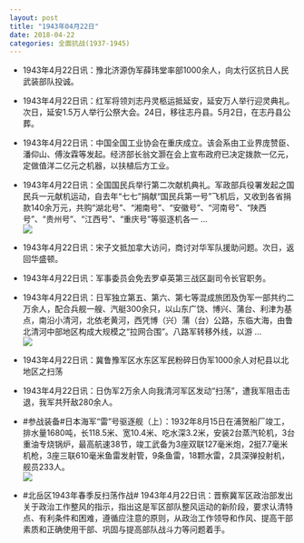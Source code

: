 ```yaml
---
layout: post
title: "1943年04月22日"
date: 2018-04-22
categories: 全面抗战(1937-1945)
---
```


<meta name="referrer" content="no-referrer" />

- 1943年4月22日讯：豫北济源伪军薛玮堂率部1000余人，向太行区抗日人民武装部队投诚。 

- 1943年4月22日讯：红军将领刘志丹灵柩运抵延安，延安万人举行迎灵典礼。次日，延安1.5万人举行公祭大会。24日，移往志丹县。5月2日，在志丹县公葬。 

- 1943年4月22日讯：中国全国工业协会在重庆成立。该会系由工业界庞赞臣、潘仰山、傅汝霖等发起。经济部长翁文灏在会上宣布政府已决定拨款一亿元，定做值洋二亿元之机器，以扶植后方工业。 

- 1943年4月22日讯：全国国民兵举行第二次献机典礼。军政部兵役署发起之国民兵一元献机运动，自去年“七七”捐献“国民兵第一号”飞机后，又收到各省捐款140余万元，共购“湖北号”、“湘南号”、“安徽号”、“河南号”、“陕西号”、“贵州号”、“江西号”、“重庆号”等驱逐机各一 ... <br/><img src="https://wx2.sinaimg.cn/large/aca367d8ly1fqlop7l7z9j20c80bxdfy.jpg" />

- 1943年4月22日讯：宋子文抵加拿大访问，商讨对华军队援助问题。次日，返回华盛顿。 

- 1943年4月22日讯：军事委员会免去罗卓英第三战区副司令长官职务。 

- 1943年4月22日讯：日军独立第五、第六、第七等混成旅团及伪军一部共约二万余人，配合兵舰一艘、汽艇300余只，以山东广饶、博兴、蒲台、利津为基点，南沿小清河，北依老黄河，西凭博（兴）蒲（台）公路，东临大海，由鲁北清河中部地区构成大规模之“拉网合围”。八路军转移外线，以游 ... <br/><img src="https://wx4.sinaimg.cn/large/aca367d8ly1fqld50jil2j20c809zq30.jpg" />

- 1943年4月22日讯：冀鲁豫军区水东区军民粉碎日伪军1000余人对杞县以北地区之扫荡 

- 1943年4月22日讯：日伪军2万余人向我清河军区发动“扫荡”，遭我军阻击击退，我军共歼敌280余人。 

- #参战装备#日本海军“雷”号驱逐舰（上）：1932年8月15日在浦贺船厂竣工，排水量1680吨，长118.5米、宽10.4米、吃水深3.2米，安装2台蒸汽轮机，3台重油专烧锅炉，最高航速38节，竣工武备为3座双联127毫米炮，2挺7.7毫米机枪，3座三联610毫米鱼雷发射管，9条鱼雷，18颗水雷，2具深弹投射机，舰员233人。 <br/><img src="https://wx4.sinaimg.cn/large/aca367d8ly1fql7czdc88j20db0g341d.jpg" />

- #北岳区1943年春季反扫荡作战# 1943年4月22日讯：晋察冀军区政治部发出关于政治工作整风的指示，指出这是军区部队整风运动的新阶段，要求认清特点、有利条件和困难，遵循应注意的原则，从政治工作领导和作风、提高干部素质和正确使用干部、巩固与提高部队战斗力等问题着手。 

